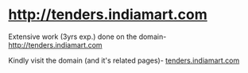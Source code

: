 # http://tenders.indiamart.com
Extensive work (3yrs exp.) done on the domain- http://tenders.indiamart.com

Kindly visit the domain (and it's related pages)- [tenders.indiamart.com](http://tenders.indiamart.com)
